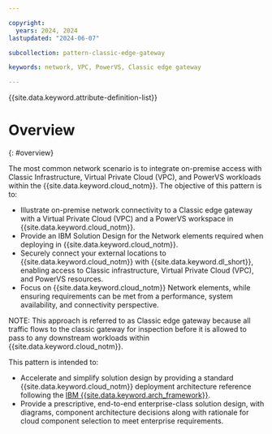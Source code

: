 ```yaml
---

copyright:
  years: 2024, 2024
lastupdated: "2024-06-07"

subcollection: pattern-classic-edge-gateway

keywords: network, VPC, PowerVS, Classic edge gateway

---
```


{{site.data.keyword.attribute-definition-list}}

# Overview
{: #overview}

The most common network scenario is to integrate on-premise access with Classic Infrastructure, Virtual Private Cloud (VPC), and PowerVS workloads within the {{site.data.keyword.cloud_notm}}. The objective of this pattern is to:

-   Illustrate on-premise network connectivity to a Classic edge gateway with a Virtual Private Cloud (VPC) and a PowerVS workspace in {{site.data.keyword.cloud_notm}}.
-   Provide an IBM Solution Design for the Network elements required when deploying in {{site.data.keyword.cloud_notm}}.
-   Securely connect your external locations to {{site.data.keyword.cloud_notm}} with {{site.data.keyword.dl_short}}, enabling access to Classic infrastructure, Virtual Private Cloud (VPC), and PowerVS resources.
-   Focus on {{site.data.keyword.cloud_notm}} Network elements, while ensuring requirements can be met from a performance, system availability, and connectivity perspective.

NOTE: This approach is referred to as Classic edge gateway because all traffic flows to the classic gateway for inspection before it is allowed to pass to any downstream workloads within {{site.data.keyword.cloud_notm}}.

This pattern is intended to:

-   Accelerate and simplify solution design by providing a standard {{site.data.keyword.cloud_notm}} deployment architecture reference following the [IBM {{site.data.keyword.arch_framework}}](/docs/architecture-framework).
-   Provide a prescriptive, end-to-end enterprise-class solution design, with diagrams, component architecture decisions along with rationale for cloud component selection to meet enterprise requirements.
